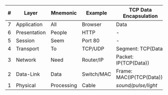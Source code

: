 | # | Layer        | Mnemonic   | Example    | TCP Data Encapsulation    |
| - | ------------ | ---------- | ---------- | ------------------------- |
| 7 | Application  | All        | Browser    | Data                      |
| 6 | Presentation | People     | HTTP       | -                         |
| 5 | Session      | Seem       | Port 80    | -                         |
| 4 | Transport    | To         | TCP/UDP    | Segment: TCP(Data)        |
| 3 | Network      | Need       | Router/IP  | Packet: IP(TCP(Data))     |
| 2 | Data-Link    | Data       | Switch/MAC | Frame: MAC(IP(TCP(Data))) |
| 1 | Physical     | Processing | Cable      | _sound/pulse/light_       |

